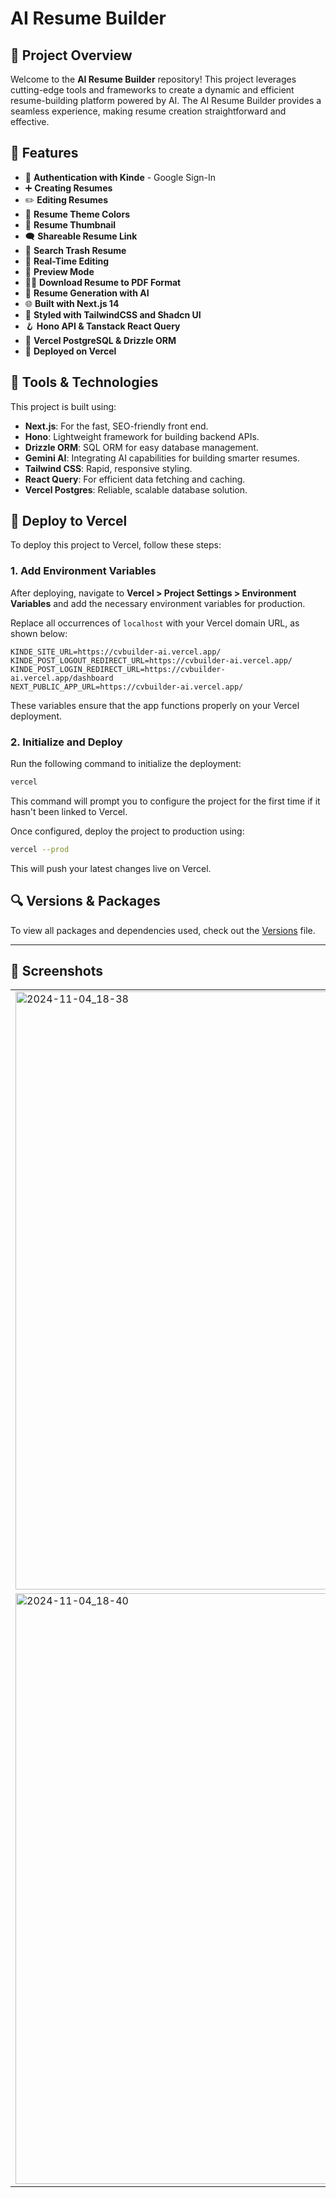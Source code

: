# AI Resume Builder

## 📌 Project Overview

Welcome to the **AI Resume Builder** repository! This project leverages cutting-edge tools and frameworks to create a dynamic and efficient resume-building platform powered by AI. The AI Resume Builder provides a seamless experience, making resume creation straightforward and effective.

## 🌟 Features

- 🔐 **Authentication with Kinde** - Google Sign-In
- ➕ **Creating Resumes**
- ✏️ **Editing Resumes**
- 🎨 **Resume Theme Colors**
- 📸 **Resume Thumbnail**
- 🗨️ **Shareable Resume Link**
- 🔎 **Search Trash Resume**
- 📡 **Real-Time Editing**
- 🔗 **Preview Mode**
- 👨‍💻 **Download Resume to PDF Format**
- 🤖 **Resume Generation with AI**
- 🌐 **Built with Next.js 14**
- 🎨 **Styled with TailwindCSS and Shadcn UI**
- 🪝 **Hono API & Tanstack React Query**
- 💾 **Vercel PostgreSQL & Drizzle ORM**
- 🚀 **Deployed on Vercel**

## 🚀 Tools & Technologies

This project is built using:

- **Next.js**: For the fast, SEO-friendly front end.
- **Hono**: Lightweight framework for building backend APIs.
- **Drizzle ORM**: SQL ORM for easy database management.
- **Gemini AI**: Integrating AI capabilities for building smarter resumes.
- **Tailwind CSS**: Rapid, responsive styling.
- **React Query**: For efficient data fetching and caching.
- **Vercel Postgres**: Reliable, scalable database solution.

## 🔄 Deploy to Vercel

To deploy this project to Vercel, follow these steps:

### 1. Add Environment Variables

After deploying, navigate to **Vercel > Project Settings > Environment Variables** and add the necessary environment variables for production.

Replace all occurrences of `localhost` with your Vercel domain URL, as shown below:

```plaintext
KINDE_SITE_URL=https://cvbuilder-ai.vercel.app/
KINDE_POST_LOGOUT_REDIRECT_URL=https://cvbuilder-ai.vercel.app/
KINDE_POST_LOGIN_REDIRECT_URL=https://cvbuilder-ai.vercel.app/dashboard
NEXT_PUBLIC_APP_URL=https://cvbuilder-ai.vercel.app/
```

These variables ensure that the app functions properly on your Vercel deployment.

### 2. Initialize and Deploy

Run the following command to initialize the deployment:

```bash
vercel
```

This command will prompt you to configure the project for the first time if it hasn't been linked to Vercel.

Once configured, deploy the project to production using:

```bash
vercel --prod
```

This will push your latest changes live on Vercel.

## 🔍 Versions & Packages

To view all packages and dependencies used, check out the [Versions](versions/version.md) file.

---
## 📱 Screenshots
<table>
  
  <tr>
    <td width="50%">
      <img width="957" alt="2024-11-04_18-38" src="https://github.com/user-attachments/assets/a76878ed-230f-449b-b21d-41a7b455c8ef">
    </td>
    <td width="50%">
      <img width="957" alt="2024-11-04_18-38" src="https://github.com/user-attachments/assets/1582194b-a04f-4a13-9600-6c9e96481c3d">
    </td>
  </tr>

   <tr>
    <td width="50%">
       <img width="945" alt="2024-11-04_18-40" src="https://github.com/user-attachments/assets/ad3d0ee2-d4dc-4fe7-ade3-8d6fc100ede5">
    </td>
  </tr>
 
</table>
